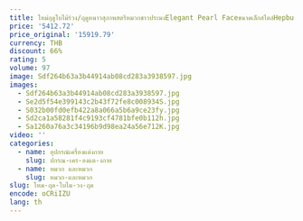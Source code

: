 ```yaml
---
title: ใหม่ฤดูใบไม้ร่วง/ฤดูหนาวสุภาพสตรีหมวกชาวประมงElegant Pearl Faceขนาดเล็กสไตล์Hepburn
price: '5412.72'
price_original: '15919.79'
currency: THB
discount: 66%
rating: 5
volume: 97
image: Sdf264b63a3b44914ab08cd283a3938597.jpg
images:
  - Sdf264b63a3b44914ab08cd283a3938597.jpg
  - Se2d5f54e399143c2b43f72fe8c008934S.jpg
  - S032b00fd0efb422a8a066a5b6a9ce23fy.jpg
  - Sd2ca1a58281f4c9193cf4781bfe0b112h.jpg
  - Sa1260a76a3c34196b9d98ea24a56e712K.jpg
video: ''
categories:
  - name: อุปกรณ์เครื่องแต่งกาย
    slug: ปกรณ-เคร-องแต-งกาย
  - name: หมวก และหมวก
    slug: หมวก-และหมวก
slug: ใหม-ฤด-ใบไม-วง-ฤด
encode: oCRiIZU
lang: th
---
```

  